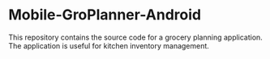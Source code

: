 # Mobile-GroPlanner-Android

This repository contains the source code for a grocery planning application.
The application is useful for kitchen inventory management.
